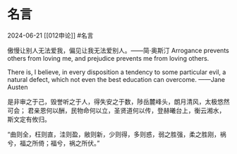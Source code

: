# 名言
2024-06-21
[[012申论]]
#名言

傲慢让别人无法爱我，偏见让我无法爱别人。——简·奥斯汀
Arrogance prevents others from loving me, and prejudice prevents me from loving others.


There is, I believe, in every disposition a tendency to some particular evil, a natural defect, which not even the best education can overcome.
——Jane Austen

是非审之于己，毁誉听之于人，得失安之于数，陟岳麓峰头，朗月清风，太极悠然可会； 君亲恩何以酬，民物命何以立，圣贤道何以传，登赫曦台上，衡云湘水，斯文定有攸归。


“曲则全，枉则直，洼则盈，敝则新，少则得，多则惑，弱之胜强，柔之胜刚，祸兮，福之所倚；福兮，祸之所伏。”